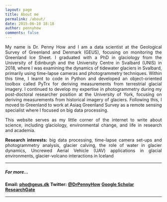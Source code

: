 ```yaml
---
layout: page
title: About me
permalink: /about/
date: 2015-06-10 18:18
author: pennyhow
comments: false
---
```

<p style="text-align:justify;">My name is Dr. Penny How and I am a data scientist at the Geological Survey of Greenland and Denmark (GEUS), focusing on monitoring the Greenland Ice Sheet. I graduated with a PhD in glaciology from the University of Edinburgh and the University Centre in Svalbard (UNIS) in 2018, where I was examining the dynamics of tidewater glaciers in Svalbard, primarily using time-lapse cameras and photogrammetry techniques. Within this time, I learnt to code in Python and developed an object-oriented toolbox called PyTrx for deriving measurements from terrestrial glacial imagery. I continued to develop my expertise in photogrammetry during my post-doctoral researcher position at the University of York, focusing on deriving measurements from historical imagery of glaciers. Following this, I moved to Greenland to work at Asiaq Greenland Survey as a remote sensing specialist where I focused on big data processing.</p>
<p style="text-align:justify;">This website serves as my little corner of the internet to write about science, including glaciology, environmental change, and life in research and academia.</p>
<p style="text-align:justify;"><b>Research interests:</b> big data processing, time-lapse camera set-ups and photogrammetry analysis, glacier calving, the role of water in glacier dynamics, Uncrewed Aerial Vehicle (UAV) applications in glacial environments, glacier-volcano interactions in Iceland</p>


<hr />

<h5>For more...</h5>
<b>Email:</b> <span style="text-decoration:underline;"><strong><a href="mailto:pho@geus.dk" target="_blank" rel="noopener noreferrer">pho@geus.dk</a></strong></span>
<strong>Twitter:</strong> <span style="text-decoration:underline;"><strong><a href="http://twitter.com/DrPennyHow" target="_blank" rel="noopener">@DrPennyHow</a></strong></span>
<span style="text-decoration:underline;"><strong><a href="https://scholar.google.co.uk/citations?hl=en&amp;user=946wHTUAAAAJ" target="_blank" rel="noopener noreferrer">Google Scholar
</a></strong><strong><a href="https://www.researchgate.net/profile/Penelope_How" target="_blank" rel="noopener noreferrer">ResearchGate</a></strong><strong><a href="https://scholar.google.co.uk/citations?hl=en&amp;user=946wHTUAAAAJ" target="_blank" rel="noopener noreferrer">
</a></strong></span>

<hr />
